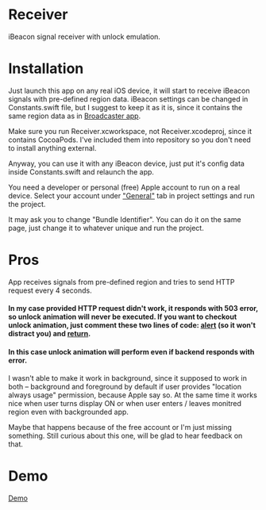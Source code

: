 # Receiver
iBeacon signal receiver with unlock emulation.

# Installation
Just launch this app on any real iOS device, it will start to receive iBeacon signals with pre-defined region data. 
iBeacon settings can be changed in Constants.swift file, but I suggest to keep it as it is, 
since it contains the same region data as in [Broadcaster app](https://github.com/Skifcha/Broadcaster).

Make sure you run Receiver.xcworkspace, not Receiver.xcodeproj, since it contains CocoaPods. I've included them into repository so you don't need to install anything external.

Anyway, you can use it with any iBeacon device, just put it's config data inside Constants.swift and relaunch the app.

You need a developer or personal (free) Apple account to run on a real device. 
Select your account under ["General"](http://take.ms/6wiwA) tab in project settings and run the project.

It may ask you to change "Bundle Identifier". You can do it on the same page, just change it to whatever unique and run the project.

# Pros
App receives signals from pre-defined region and tries to send HTTP request every 4 seconds.

#### In my case provided HTTP request didn't work, it responds with 503 error, so unlock animation will never be executed. If you want to checkout unlock animation, just comment these two lines of code: [alert](https://github.com/Skifcha/Receiver/blob/6f6a270fd1c05a258405e8fedc736570c49cf025/receiver/Receiver/Managers/Tracking/UnlockSensorHandler.swift#L55) (so it won't distract you) and [return](https://github.com/Skifcha/Receiver/blob/6f6a270fd1c05a258405e8fedc736570c49cf025/receiver/Receiver/Managers/Tracking/UnlockSensorHandler.swift#L56).
#### In this case unlock animation will perform even if backend responds with error.

I wasn't able to make it work in background, since it supposed to work in both – background and foreground by default if user provides "location always usage" permission, because Apple say so.
At the same time it works nice when user turns display ON or when user enters / leaves monitred region even with backgrounded app.

Maybe that happens because of the free account or I'm just missing something. Still curious about this one, will be glad to hear feedback on that.

# Demo
[Demo](https://drive.google.com/open?id=15br3P3yvYEFq12GnGcn283-lxG3pQEF8)
